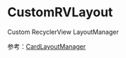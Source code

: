 # CustomRVLayout
Custom RecyclerView LayoutManager

参考：[CardLayoutManager](https://github.com/qibin0506/CardLayoutManager)
